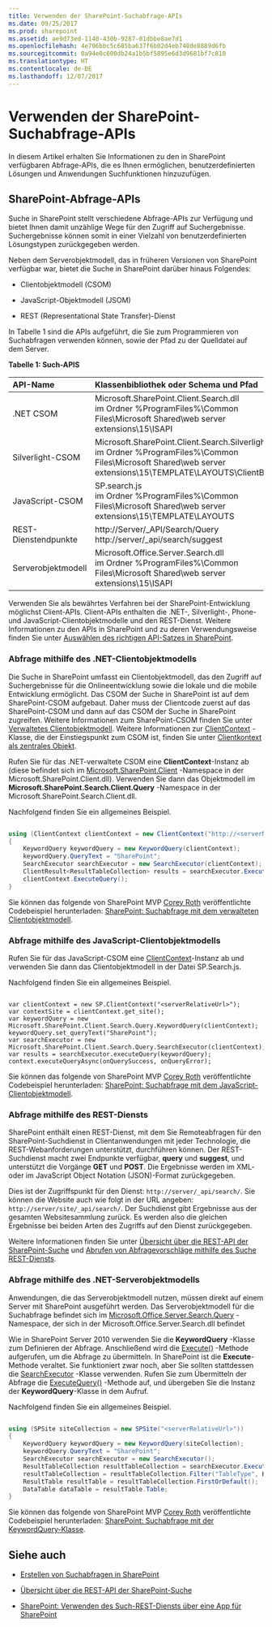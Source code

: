 ```yaml
---
title: Verwenden der SharePoint-Suchabfrage-APIs
ms.date: 09/25/2017
ms.prod: sharepoint
ms.assetid: ae9d73ed-1140-430b-9287-01dbbe8ae7d1
ms.openlocfilehash: 4e706bbc5c685ba637f6b02d4eb748de8889d6fb
ms.sourcegitcommit: 0a94e0c600db24a1b5bf5895e6d3d9681bf7c810
ms.translationtype: HT
ms.contentlocale: de-DE
ms.lasthandoff: 12/07/2017
---
```

# <a name="using-the-sharepoint-search-query-apis"></a>Verwenden der SharePoint-Suchabfrage-APIs
In diesem Artikel erhalten Sie Informationen zu den in SharePoint verfügbaren Abfrage-APIs, die es Ihnen ermöglichen, benutzerdefinierten Lösungen und Anwendungen Suchfunktionen hinzuzufügen. 
## <a name="sharepoint-query-apis"></a>SharePoint-Abfrage-APIs
<a name="bk_QueryAPIs"> </a>

Suche in SharePoint stellt verschiedene Abfrage-APIs zur Verfügung und bietet Ihnen damit unzählige Wege für den Zugriff auf Suchergebnisse. Suchergebnisse können somit in einer Vielzahl von benutzerdefinierten Lösungstypen zurückgegeben werden.
  
    
    
Neben dem Serverobjektmodell, das in früheren Versionen von SharePoint verfügbar war, bietet die Suche in SharePoint darüber hinaus Folgendes:
  
    
    

- Clientobjektmodell (CSOM)
    
  
- JavaScript-Objektmodell (JSOM)
    
  
- REST (Representational State Transfer)-Dienst
    
  
In Tabelle 1 sind die APIs aufgeführt, die Sie zum Programmieren von Suchabfragen verwenden können, sowie der Pfad zu der Quelldatei auf dem Server.
  
    
    

**Tabelle 1: Such-APIS**


|**API-Name**|**Klassenbibliothek oder Schema und Pfad**|
|:-----|:-----|
|.NET CSOM  <br/> |Microsoft.SharePoint.Client.Search.dll <br/>im Ordner %ProgramFiles%\\Common Files\\Microsoft Shared\\web server extensions\\15\\ISAPI  <br/> |
|Silverlight-CSOM  <br/> |Microsoft.SharePoint.Client.Search.Silverlight.dll <br/>im Ordner %ProgramFiles%\\Common Files\\Microsoft Shared\\web server extensions\\15\\TEMPLATE\\LAYOUTS\\ClientBin  <br/> |
|JavaScript-CSOM  <br/> |SP.search.js <br/>im Ordner %ProgramFiles%\\Common Files\\Microsoft Shared\\web server extensions\\15\\TEMPLATE\\LAYOUTS  <br/> |
|REST-Dienstendpunkte  <br/> |http://Server/_API/Search/Query <br/>http://server/_api/search/suggest  <br/> |
|Serverobjektmodell  <br/> |Microsoft.Office.Server.Search.dll <br/>im Ordner %ProgramFiles%\\Common Files\\Microsoft Shared\\web server extensions\\15\\ISAPI  <br/> |
   
Verwenden Sie als bewährtes Verfahren bei der SharePoint-Entwicklung möglichst Client-APIs. Client-APIs enthalten die .NET-, Silverlight-, Phone- und JavaScript-Clientobjektmodelle und den REST-Dienst. Weitere Informationen zu den APIs in SharePoint und zu deren Verwendungsweise finden Sie unter  [Auswählen des richtigen API-Satzes in SharePoint](choose-the-right-api-set-in-sharepoint.md).
  
    
    

### <a name="query-using-the-net-client-object-model"></a>Abfrage mithilfe des .NET-Clientobjektmodells
<a name="bk_QueryNETcsom"> </a>

Die Suche in SharePoint umfasst ein Clientobjektmodell, das den Zugriff auf Suchergebnisse für die Onlineentwicklung sowie die lokale und die mobile Entwicklung ermöglicht. Das CSOM der Suche in SharePoint ist auf dem SharePoint-CSOM aufgebaut. Daher muss der Clientcode zuerst auf das SharePoint-CSOM und dann auf das CSOM der Suche in SharePoint zugreifen. Weitere Informationen zum SharePoint-CSOM finden Sie unter  [Verwaltetes Clientobjektmodell](http://msdn.microsoft.com/library/8c086b11-2b8b-41ec-82ae-cd4fef0aeac6%28Office.15%29.aspx). Weitere Informationen zur  [ClientContext](https://msdn.microsoft.com/library/Microsoft.SharePoint.Client.ClientContext.aspx) -Klasse, die der Einstiegspunkt zum CSOM ist, finden Sie unter [Clientkontext als zentrales Objekt](http://msdn.microsoft.com/library/6299f0df-ab4c-40e6-b709-ec80271c99b3%28Office.15%29.aspx).
  
    
    
Rufen Sie für das .NET-verwaltete CSOM eine **ClientContext**-Instanz ab (diese befindet sich im  [Microsoft.SharePoint.Client](https://msdn.microsoft.com/library/Microsoft.SharePoint.Client.aspx) -Namespace in der Microsoft.SharePoint.Client.dll). Verwenden Sie dann das Objektmodell im **Microsoft.SharePoint.Search.Client.Query** -Namespace in der Microsoft.SharePoint.Search.Client.dll.
  
    
    
Nachfolgend finden Sie ein allgemeines Beispiel.
  
    
    



```cs

using (ClientContext clientContext = new ClientContext("http://<serverName>/sites/<siteCollectionPath>"))
{
    KeywordQuery keywordQuery = new KeywordQuery(clientContext);
    keywordQuery.QueryText = "SharePoint";
    SearchExecutor searchExecutor = new SearchExecutor(clientContext);
    ClientResult<ResultTableCollection> results = searchExecutor.ExecuteQuery(keywordQuery);
    clientContext.ExecuteQuery();
}
```

Sie können das folgende von SharePoint MVP  [Corey Roth](http://mvp.microsoft.com/de-DE/mvp/Corey%20Roth-4029260) veröffentlichte Codebeispiel herunterladen: [SharePoint: Suchabfrage mit dem verwalteten Clientobjektmodell](http://code.msdn.microsoft.com/Query-Search-with-the-649f1bc1).
  
    
    

### <a name="query-using-the-javascript-client-object-model"></a>Abfrage mithilfe des JavaScript-Clientobjektmodells
<a name="bk_QueryJSOM"> </a>

Rufen Sie für das JavaScript-CSOM eine [ClientContext](https://msdn.microsoft.com/library/Microsoft.SharePoint.Client.ClientContext.aspx)-Instanz ab und verwenden Sie dann das Clientobjektmodell in der Datei SP.Search.js.
  
    
    
Nachfolgend finden Sie ein allgemeines Beispiel.
  
    
    



```

var clientContext = new SP.ClientContext("<serverRelativeUrl>");
var contextSite = clientContext.get_site();
var keywordQuery = new Microsoft.SharePoint.Client.Search.Query.KeywordQuery(clientContext); 
keywordQuery.set_queryText("SharePoint"); 
var searchExecutor = new Microsoft.SharePoint.Client.Search.Query.SearchExecutor(clientContext);  
var results = searchExecutor.executeQuery(keywordQuery); 
context.executeQueryAsync(onQuerySuccess, onQueryError);
```

Sie können das folgende von SharePoint MVP  [Corey Roth](http://mvp.microsoft.com/de-DE/mvp/Corey%20Roth-4029260) veröffentlichte Codebeispiel herunterladen: [SharePoint: Suchabfrage mit dem JavaScript-Clientobjektmodell](http://code.msdn.microsoft.com/SharePoint-Querying-a629b53b).
  
    
    

### <a name="query-using-the-rest-service"></a>Abfrage mithilfe des REST-Diensts
<a name="bk_QueryREST"> </a>

SharePoint enthält einen REST-Dienst, mit dem Sie Remoteabfragen für den SharePoint-Suchdienst in Clientanwendungen mit jeder Technologie, die REST-Webanforderungen unterstützt, durchführen können. Der REST-Suchdienst macht zwei Endpunkte verfügbar, **query** und **suggest**, und unterstützt die Vorgänge **GET** und **POST**. Die Ergebnisse werden im XML- oder im JavaScript Object Notation (JSON)-Format zurückgegeben.
  
    
    
Dies ist der Zugriffspunkt für den Dienst:  `http://server/_api/search/`. Sie können die Website auch wie folgt in der URL angeben:  `http://server/site/_api/search/`. Der Suchdienst gibt Ergebnisse aus der gesamten Websitesammlung zurück. Es werden also die gleichen Ergebnisse bei beiden Arten des Zugriffs auf den Dienst zurückgegeben.
  
    
    
Weitere Informationen finden Sie unter  [Übersicht über die REST-API der SharePoint-Suche](sharepoint-search-rest-api-overview.md) und [Abrufen von Abfragevorschläge mithilfe des Suche REST-Diensts](retrieving-query-suggestions-using-the-search-rest-service.md).
  
    
    

### <a name="query-using-the-net-server-object-model"></a>Abfrage mithilfe des .NET-Serverobjektmodells
<a name="bk_QuerySOM"> </a>

Anwendungen, die das Serverobjektmodell nutzen, müssen direkt auf einem Server mit SharePoint ausgeführt werden. Das Serverobjektmodell für die Suchabfrage befindet sich im  [Microsoft.Office.Server.Search.Query](https://msdn.microsoft.com/library/Microsoft.Office.Server.Search.Query.aspx) -Namespace, der sich in der Microsoft.Office.Server.Search.dll befindet
  
    
    
Wie in SharePoint Server 2010 verwenden Sie die  **KeywordQuery** -Klasse zum Definieren der Abfrage. Anschließend wird die [Execute()](https://msdn.microsoft.com/library/Microsoft.Office.Server.Search.Query.Query.Execute.aspx) -Methode aufgerufen, um die Abfrage zu übermitteln. In SharePoint ist die **Execute**-Methode veraltet. Sie funktioniert zwar noch, aber Sie sollten stattdessen die  [SearchExecutor](https://msdn.microsoft.com/library/Microsoft.Office.Server.Search.Query.SearchExecutor.aspx) -Klasse verwenden. Rufen Sie zum Übermitteln der Abfrage die [ExecuteQuery()](https://msdn.microsoft.com/library/Microsoft.Office.Server.Search.Query.SearchExecutor.ExecuteQuery.aspx) -Methode auf, und übergeben Sie die Instanz der **KeywordQuery**-Klasse in dem Aufruf.
  
    
    
Nachfolgend finden Sie ein allgemeines Beispiel.
  
    
    



```cs

using (SPSite siteCollection = new SPSite("<serverRelativeUrl>"))
{
    KeywordQuery keywordQuery = new KeywordQuery(siteCollection);
    keywordQuery.QueryText = "SharePoint";
    SearchExecutor searchExecutor = new SearchExecutor(); 
    ResultTableCollection resultTableCollection = searchExecutor.ExecuteQuery(keywordQuery); 
    resultTableCollection = resultTableCollection.Filter("TableType", KnownTableTypes.RelevantResults); 
    ResultTable resultTable = resultTableCollection.FirstOrDefault(); 
    DataTable dataTable = resultTable.Table; 
}
```

Sie können das folgende von SharePoint MVP  [Corey Roth](http://mvp.microsoft.com/de-DE/mvp/Corey%20Roth-4029260) veröffentlichte Codebeispiel herunterladen: [SharePoint: Suchabfrage mit der KeywordQuery-Klasse](http://code.msdn.microsoft.com/Query-Search-with-the-372139b5).
  
    
    

## <a name="see-also"></a>Siehe auch
<a name="bk_addresources"> </a>


-  [Erstellen von Suchabfragen in SharePoint](building-search-queries-in-sharepoint.md)
    
  
-  [Übersicht über die REST-API der SharePoint-Suche](sharepoint-search-rest-api-overview.md)
    
  
-  [SharePoint: Verwenden des Such-REST-Diensts über eine App für SharePoint](http://code.msdn.microsoft.com/sharepoint/SharePoint-Perform-a-1bf3e87d)
    
  

  
    
    
